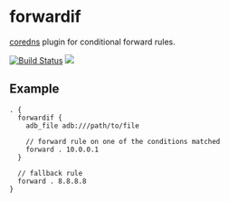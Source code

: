 # forwardif

[coredns][] plugin for conditional forward rules.

[![Build Status](https://travis-ci.org/b4fun/forwardif.svg)](https://travis-ci.org/b4fun/forwardif)
[![](https://godoc.org/github.com/b4fun/forwardif?status.svg)](http://godoc.org/github.com/b4fun/forwardif)

[coredns]: https://coredns.io/

## Example

```
. {
  forwardif {
    adb_file adb:///path/to/file

    // forward rule on one of the conditions matched
    forward . 10.0.0.1
  }

  // fallback rule
  forward . 8.8.8.8
}
```
